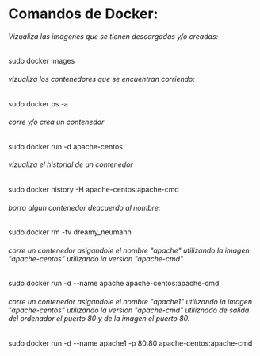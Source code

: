 # Comandos de Docker:

###### Vizualiza las imagenes que se tienen descargadas y/o creadas:

sudo docker images

###### vizualiza los contenedores que se encuentran corriendo:

sudo docker ps -a

###### corre y/o crea un contenedor

sudo docker run -d apache-centos

###### vizualiza el historial de un contenedor

sudo docker history -H apache-centos:apache-cmd

###### borra algun contenedor deacuerdo al nombre:

sudo docker rm -fv dreamy_neumann

###### corre un contenedor asigandole el nombre "apache" utilizando la imagen "apache-centos" utilizando la version "apache-cmd"

sudo docker run -d --name apache apache-centos:apache-cmd

###### corre un contenedor asigandole el nombre "apache1" utilizando la imagen "apache-centos" utilizando la version "apache-cmd" utiliznado de salida del ordenador el puerto 80 y de la imagen el puerto 80.

sudo docker run -d --name apache1 -p 80:80  apache-centos:apache-cmd
